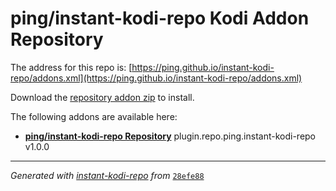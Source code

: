 # ping/instant-kodi-repo Kodi Addon Repository

The address for this repo is: [https://ping.github.io/instant-kodi-repo/addons.xml](https://ping.github.io/instant-kodi-repo/addons.xml)

Download the [repository addon zip](datadir/plugin.repo.ping.instant-kodi-repo/plugin.repo.ping.instant-kodi-repo-1.0.0.zip) to install.

The following addons are available here:

- [__ping/instant-kodi-repo Repository__](datadir/plugin.repo.ping.instant-kodi-repo/plugin.repo.ping.instant-kodi-repo-1.0.0.zip) plugin.repo.ping.instant-kodi-repo v1.0.0

----
_Generated with [instant-kodi-repo](https://github.com/ping/instant-kodi-repo/) from_ [``28efe88``](https://github.com/ping/instant-kodi-repo/commit/28efe8852dc692b8d5ac68e9474ccb162edb3d0d)
